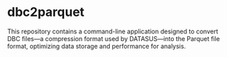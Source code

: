 # dbc2parquet
This repository contains a command-line application designed to convert DBC files—a compression format used by DATASUS—into the Parquet file format, optimizing data storage and performance for analysis.
